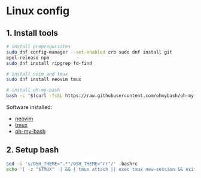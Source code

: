 # Linux config

## 1. Install tools

```bash
# install preprequisites
sudo dnf config-manager --set-enabled crb sudo dnf install git
epel-release npm
sudo dnf install ripgrep fd-find

# install nvim and tmux
sudo dnf install neovim tmux

# install oh-my-bash
bash -c "$(curl -fsSL https://raw.githubusercontent.com/ohmybash/oh-my-bash/master/tools/install.sh)"
```

Software installed:
* [neovim](https://github.com/neovim/neovim)
* [tmux](https://github.com/tmux/tmux/wiki)
* [oh-my-bash](https://github.com/ohmybash/oh-my-bash)

## 2. Setup bash

```bash
sed -i 's/OSH_THEME=".*"/OSH_THEME="rr"/' .bashrc
echo '[ -z "$TMUX"  ] && { tmux attach || exec tmux new-session && exit;}' >> .bashrc
```

